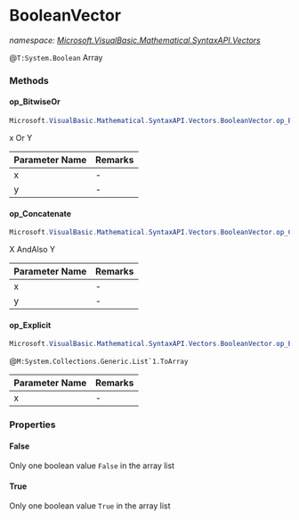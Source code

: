 ﻿# BooleanVector
_namespace: [Microsoft.VisualBasic.Mathematical.SyntaxAPI.Vectors](./index.md)_

@``T:System.Boolean`` Array



### Methods

#### op_BitwiseOr
```csharp
Microsoft.VisualBasic.Mathematical.SyntaxAPI.Vectors.BooleanVector.op_BitwiseOr(Microsoft.VisualBasic.Mathematical.SyntaxAPI.Vectors.BooleanVector,Microsoft.VisualBasic.Mathematical.SyntaxAPI.Vectors.BooleanVector)
```
x Or Y

|Parameter Name|Remarks|
|--------------|-------|
|x|-|
|y|-|


#### op_Concatenate
```csharp
Microsoft.VisualBasic.Mathematical.SyntaxAPI.Vectors.BooleanVector.op_Concatenate(Microsoft.VisualBasic.Mathematical.SyntaxAPI.Vectors.BooleanVector,Microsoft.VisualBasic.Mathematical.SyntaxAPI.Vectors.BooleanVector)
```
X AndAlso Y

|Parameter Name|Remarks|
|--------------|-------|
|x|-|
|y|-|


#### op_Explicit
```csharp
Microsoft.VisualBasic.Mathematical.SyntaxAPI.Vectors.BooleanVector.op_Explicit(Microsoft.VisualBasic.Mathematical.SyntaxAPI.Vectors.BooleanVector)~System.Boolean[]
```
@``M:System.Collections.Generic.List`1.ToArray``

|Parameter Name|Remarks|
|--------------|-------|
|x|-|



### Properties

#### False
Only one boolean value ``False`` in the array list
#### True
Only one boolean value ``True`` in the array list
